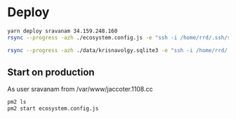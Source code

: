 # Deploy

```bash
yarn deploy sravanam 34.159.248.160
rsync --progress -azh ./ecosystem.config.js -e "ssh -i /home/rrd/.ssh/sravanamGCI" sravanam@34.159.248.160:/var/www/jaccoter.1108.cc/ecosystem.config.js

rsync --progress -azh ./data/krisnavolgy.sqlite3 -e "ssh -i /home/rrd/.ssh/sravanamGCI" sravanam@34.159.248.160:/var/www/jaccoter.1108.cc/data/krisnavolgy.sqlite3
```

## Start on production

As user sravanam from /var/www/jaccoter.1108.cc

```bash
pm2 ls
pm2 start ecosystem.config.js
```
